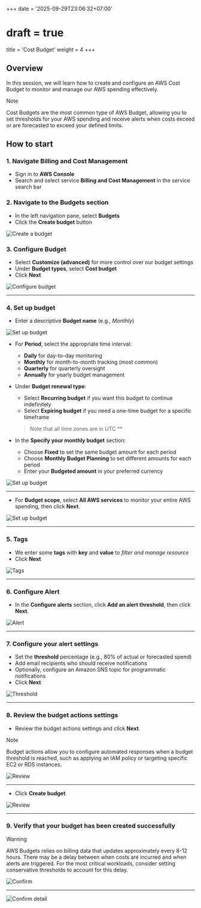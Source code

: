 +++
date = '2025-09-29T23:06:32+07:00'
# draft = true
title = 'Cost Budget'
weight = 4
+++

## Overview

In this session, we will learn how to create and configure an AWS Cost Budget to monitor and manage our AWS spending effectively.

> [!NOTE]
> Cost Budgets are the most common type of AWS Budget, allowing you to set thresholds for your AWS spending and receive alerts when costs exceed or are forecasted to exceed your defined limits.

## How to start

### 1. Navigate Billing and Cost Management

- Sign in to **AWS Console**
- Search and select service **Billing and Cost Management** in the service search bar

### 2. Navigate to the Budgets section

- In the left navigation pane, select **Budgets**
- Click the **Create budget** button

![Create a budget](/images/FirstCloudJourney/01-Cost-Management-With-AWS-Budget/02-Cost-Budget/1-create-budget.png)

### 3. Configure Budget

- Select **Customize (advanced)** for more control over our budget settings
- Under **Budget types**, select **Cost budget**
- Click **Next**

![Configure budget](/images/FirstCloudJourney/01-Cost-Management-With-AWS-Budget/02-Cost-Budget/2-choose-budget-type.png)

---

### 4. Set up budget

- Enter a descriptive **Budget name** (e.g., *Monthly*)

![Set up budget](/images/FirstCloudJourney/01-Cost-Management-With-AWS-Budget/02-Cost-Budget/3-step2-detail.png)

- For **Period**, select the appropriate time interval:

    - **Daily** for day-to-day monitoring
    - **Monthly** for month-to-month tracking (most common)
    - **Quarterly** for quarterly oversight
    - **Annually** for yearly budget management

- Under **Budget renewal type**:

    - Select **Recurring budget** if you want this budget to continue indefinitely
    - Select **Expiring budget** if you need a one-time budget for a specific timeframe
    > Note that all time zones are in UTC
**
- In the **Specify your monthly budget** section:

    - Choose **Fixed** to set the same budget amount for each period
    - Choose **Monthly Budget Planning** to set different amounts for each period
    - Enter your **Budgeted amount** in your preferred currency

![Set up budget](/images/FirstCloudJourney/01-Cost-Management-With-AWS-Budget/02-Cost-Budget/4-budget-amount.png)

---

- For **Budget scope**, select **All AWS services** to monitor your entire AWS spending, then click **Next**.

![Set up budget](/images/FirstCloudJourney/01-Cost-Management-With-AWS-Budget/02-Cost-Budget/5-budget-amount2.png)

---

### 5. Tags

- We enter some **tags** with **key** and **value** to _filter and manage resource_
- Click **Next**

![Tags](/images/FirstCloudJourney/01-Cost-Management-With-AWS-Budget/02-Cost-Budget/6-tag.png)

---

### 6. Configure Alert

- In the **Configure alerts** section, click **Add an alert threshold**, then click **Next**.

![Alert](/images/FirstCloudJourney/01-Cost-Management-With-AWS-Budget/02-Cost-Budget/7-alert.png)

---

### 7. Configure your alert settings

- Set the **threshold** percentage (e.g., 80% of actual or forecasted spend)
- Add email recipients who should receive notifications
- Optionally, configure an Amazon SNS topic for programmatic notifications
- Click **Next**

![Threshold](/images/FirstCloudJourney/01-Cost-Management-With-AWS-Budget/02-Cost-Budget/8-threshold.png)

---

### 8. Review the budget actions settings

- Review the budget actions settings and click **Next**.

> [!NOTE]
> Budget actions allow you to configure automated responses when a budget threshold is reached, such as applying an IAM policy or targeting specific EC2 or RDS instances.

![Review](/images/FirstCloudJourney/01-Cost-Management-With-AWS-Budget/02-Cost-Budget/9-review.png)

---

- Click **Create budget**

![Review](/images/FirstCloudJourney/01-Cost-Management-With-AWS-Budget/02-Cost-Budget/10-review2.png)

---

### 9. Verify that your budget has been created successfully

> [!WARNING]
> AWS Budgets relies on billing data that updates approximately every 8-12 hours. There may be a delay between when costs are incurred and when alerts are triggered. For the most critical workloads, consider setting conservative thresholds to account for this delay.

![Confirm](/images/FirstCloudJourney/01-Cost-Management-With-AWS-Budget/02-Cost-Budget/11-confirm.png)

---

![Confirm detail](/images/FirstCloudJourney/01-Cost-Management-With-AWS-Budget/02-Cost-Budget/12-view-detail.png)

